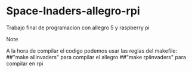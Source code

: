 # Space-Inaders-allegro-rpi
Trabajo final de programacion con allegro 5 y raspberry pi

> [!NOTE]
> A la hora de compilar el codigo podemos usar las reglas del makefile:
##"make allinvaders" para compilar el allegro
##"make rpiinvaders" para compilar en rpi

